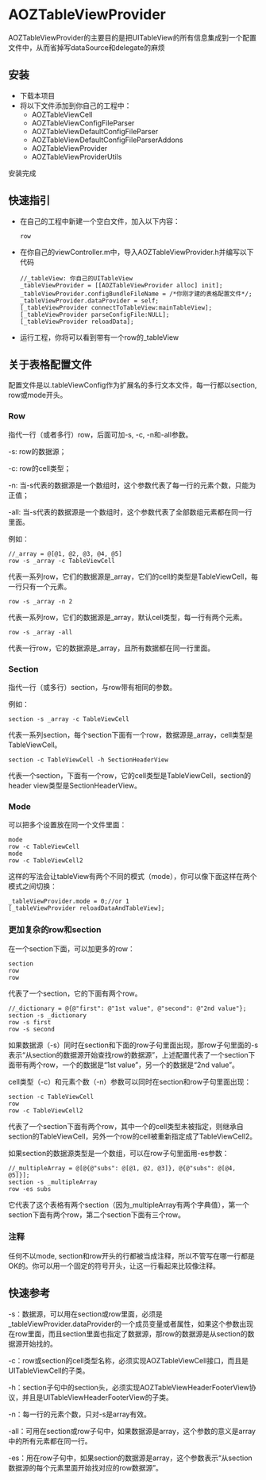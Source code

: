 # AOZTableViewProvider

AOZTableViewProvider的主要目的是把UITableView的所有信息集成到一个配置文件中，从而省掉写dataSource和delegate的麻烦

## 安装

* 下载本项目
* 将以下文件添加到你自己的工程中：
  * AOZTableViewCell
  * AOZTableViewConfigFileParser
  * AOZTableViewDefaultConfigFileParser
  * AOZTableViewDefaultConfigFileParserAddons
  * AOZTableViewProvider
  * AOZTableViewProviderUtils

安装完成

## 快速指引

* 在自己的工程中新建一个空白文件，加入以下内容：
  
  ``` 
  row
  ```


* 在你自己的viewController.m中，导入AOZTableViewProvider.h并编写以下代码
  
  ``` 
  //_tableView: 你自己的UITableView
  _tableViewProvider = [[AOZTableViewProvider alloc] init];
  _tableViewProvider.configBundleFileName = /*你刚才建的表格配置文件*/;
  _tableViewProvider.dataProvider = self;
  [_tableViewProvider connectToTableView:mainTableView];
  [_tableViewProvider parseConfigFile:NULL];
  [_tableViewProvider reloadData];
  ```


* 运行工程，你将可以看到带有一个row的_tableView

## 关于表格配置文件

配置文件是以.tableViewConfig作为扩展名的多行文本文件，每一行都以section, row或mode开头。

### Row

指代一行（或者多行）row，后面可加-s, -c, -n和-all参数。

-s: row的数据源；

-c: row的cell类型；

-n: 当-s代表的数据源是一个数组时，这个参数代表了每一行的元素个数，只能为正值；

-all: 当-s代表的数据源是一个数组时，这个参数代表了全部数组元素都在同一行里面。

例如：

``` 
//_array = @[@1, @2, @3, @4, @5]
row -s _array -c TableViewCell
```

代表一系列row，它们的数据源是_array，它们的cell的类型是TableViewCell，每一行只有一个元素。

``` 
row -s _array -n 2
```

代表一系列row，它们的数据源是_array，默认cell类型，每一行有两个元素。

``` 
row -s _array -all
```

代表一行row，它的数据源是_array，且所有数据都在同一行里面。

### Section

指代一行（或多行）section，与row带有相同的参数。

例如：

``` 
section -s _array -c TableViewCell
```

代表一系列section，每个section下面有一个row，数据源是_array，cell类型是TableViewCell。

``` 
section -c TableViewCell -h SectionHeaderView
```

代表一个section，下面有一个row，它的cell类型是TableViewCell，section的header view类型是SectionHeaderView。

### Mode

可以把多个设置放在同一个文件里面：

``` 
mode
row -c TableViewCell
mode
row -c TableViewCell2
```

这样的写法会让tableView有两个不同的模式（mode），你可以像下面这样在两个模式之间切换：

``` 
_tableViewProvider.mode = 0;//or 1
[_tableViewProvider reloadDataAndTableView];
```

### 更加复杂的row和section

在一个section下面，可以加更多的row：

``` 
section
row
row
```

代表了一个section，它的下面有两个row。

``` 
//_dictionary = @{@"first": @"1st value", @"second": @"2nd value"};
section -s _dictionary
row -s first
row -s second
```

如果数据源（-s）同时在section和下面的row子句里面出现，那row子句里面的-s表示“从section的数据源开始查找row的数据源”，上述配置代表了一个section下面带有两个row，一个的数据是“1st value”，另一个的数据是“2nd value”。

cell类型（-c）和元素个数（-n）参数可以同时在section和row子句里面出现：

``` 
section -c TableViewCell
row
row -c TableViewCell2
```

代表了一个section下面有两个row，其中一个的cell类型未被指定，则继承自section的TableViewCell，另外一个row的cell被重新指定成了TableViewCell2。

如果section的数据源类型是一个数组，可以在row子句里面用-es参数：

``` 
//_multipleArray = @[@{@"subs": @[@1, @2, @3]}, @{@"subs": @[@4, @5]}];
section -s _multipleArray
row -es subs
```

它代表了这个表格有两个section（因为_multipleArray有两个字典值），第一个section下面有两个row，第二个section下面有三个row。

### 注释

任何不以mode, section和row开头的行都被当成注释，所以不管写在哪一行都是OK的。你可以用一个固定的符号开头，让这一行看起来比较像注释。

## 快速参考

-s：数据源，可以用在section或row里面，必须是_tableViewProvider.dataProvider的一个成员变量或者属性，如果这个参数出现在row里面，而且section里面也指定了数据源，那row的数据源是从section的数据源开始找的。

-c：row或section的cell类型名称，必须实现AOZTableViewCell接口，而且是UITableViewCell的子类。

-h：section子句中的section头，必须实现AOZTableViewHeaderFooterView协议，并且是UITableViewHeaderFooterView的子类。

-n：每一行的元素个数，只对-s是array有效。

-all：可用在section或row子句中，如果数据源是array，这个参数的意义是array中的所有元素都在同一行。

-es：用在row子句中，如果section的数据源是array，这个参数表示“从section数据源的每个元素里面开始找对应的row数据源”。
